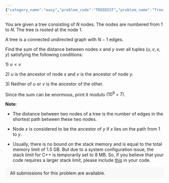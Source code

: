 ```yaml
---
{"category_name":"easy","problem_code":"TREEDIST","problem_name":"Tree Distance Sum","problemComponents":{"constraints":"- $1 \\leq T \\leq 2000$\n- $1 \\leq N \\leq 10^5$\n- $1 \\le u_i, v_i \\leq N$\n- It is guaranteed that the given nodes and edges construct a tree.\n- The sum of $N$ over all test cases does not exceed $10^6$\n\n\n","constraintsState":true,"subtasks":"","subtasksState":true,"inputFormat":"- The first line of the input contains a single integer $T$ denoting the number of test cases. The description of $T$ test cases follows.\n- The first line of each test contains an integer $N$, denoting the number of nodes in the tree.\n- $N - 1$ lines follow. The $i^{th}$ of these lines contains two space-separated integers $u_i$ and $v_i$, denoting an edge between the nodes $u_i$ and $v_i$.\n\n","inputFormatState":true,"outputFormat":"For each test case, output in a single line the sum obtained modulo $(10^9 + 7)$.\n","outputFormatState":true,"sampleTestCases":{"0":{"id":1,"input":"4\n3\n1 2\n2 3\n3\n1 2\n1 3\n5\n1 2\n2 3\n3 4\n2 5\n6\n1 2\n1 3\n3 4\n2 5\n2 6\n\n","output":"0\n2\n8\n54\n","explanation":"**Test case $1$:** There is no such tuple satisfying the constraints.\n\n**Test case $2$:**  $(2, 3, 2, 3)$ is the only valid tuple and distance between node $2$ and node $3$ is $2$.","isDeleted":false}}},"video_editorial_url":"https://youtu.be/TOTKSEDeX6s","languages_supported":{"0":"CPP14","1":"C","2":"JAVA","3":"PYTH 3.6","4":"CPP17","5":"PYTH","6":"PYP3","7":"CS2","8":"ADA","9":"PYPY","10":"TEXT","11":"PAS fpc","12":"NODEJS","13":"RUBY","14":"PHP","15":"GO","16":"HASK","17":"TCL","18":"PERL","19":"SCALA","20":"LUA","21":"kotlin","22":"BASH","23":"JS","24":"LISP sbcl","25":"rust","26":"PAS gpc","27":"BF","28":"CLOJ","29":"R","30":"D","31":"CAML","32":"FORT","33":"ASM","34":"swift","35":"FS","36":"WSPC","37":"LISP clisp","38":"SQL","39":"SCM guile","40":"PERL6","41":"ERL","42":"CLPS","43":"ICK","44":"NICE","45":"PRLG","46":"ICON","47":"COB","48":"SCM chicken","49":"PIKE","50":"SCM qobi","51":"ST","52":"SQLQ","53":"NEM"},"max_timelimit":1,"source_sizelimit":50000,"problem_author":"satyam_343","problem_tester":"","date_added":"26-08-2021","tags":{"0":"dynamic","1":"easy","2":"satyam_343","3":"start10","4":"tree"},"problem_difficulty_level":"Unavailable","best_tag":"Dynamic Programming","editorial_url":"https://discuss.codechef.com/problems/TREEDIST","time":{"view_start_date":1630243804,"submit_start_date":1630243804,"visible_start_date":1630243804,"end_date":1735669800},"is_direct_submittable":false,"problemDiscussURL":"https://discuss.codechef.com/search?q=TREEDIST","is_proctored":false,"visitedContests":{},"layout":"problem"}
---
```

You are given a tree consisting of $N$ nodes. The nodes are numbered from $1$ to $N$. The tree is rooted at the node $1$. 

A tree is a connected undirected graph with $N − 1$ edges.

Find the sum of the distance between nodes $x$ and $y$ over all tuples ($u, v, x, y$) satisfying the following conditions:

$1)$ $u \lt v$

$2)$ $u$ is the ancestor of node $x$ and $v$ is the ancestor of node $y$.

$3)$ Neither of $u$ or $v$ is the ancestor of the other.

Since the sum can be enormous, print it modulo $(10^9 + 7)$.

**Note**:
- The distance between two nodes of a tree is the number of edges in the shortest path between these two nodes.

- Node $x$ is considered to be the ancestor of $y$ if $x$ lies on the path from $1$ to $y$.

- Usually, there is no bound on the stack memory and is equal to the total memory limit of 1.5 GB. But due to a system configuration issue, the stack limit for C++ is temporarily set to 8 MB. So, if you believe that your code requires a larger stack limit, please include [this](https://codeforces.com/blog/entry/15866) in your code.
<aside style='background: #f8f8f8;padding: 10px 15px;'><div>All submissions for this problem are available.</div></aside>